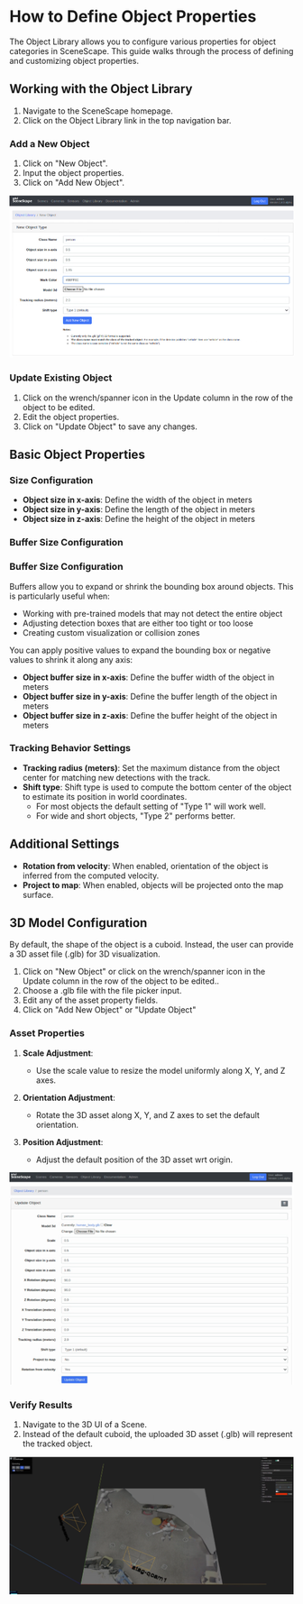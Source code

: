 # How to Define Object Properties

The Object Library allows you to configure various properties for object categories in SceneScape. This guide walks through the process of defining and customizing object properties.

## Working with the Object Library

1. Navigate to the SceneScape homepage.
2. Click on the Object Library link in the top navigation bar.

### Add a New Object

1. Click on "New Object".
2. Input the object properties.
3. Click on "Add New Object".

![Create New Object](images/new-object.png)

### Update Existing Object

1. Click on the wrench/spanner icon in the Update column in the row of the object to be edited.
2. Edit the object properties.
3. Click on "Update Object" to save any changes.

## Basic Object Properties

### Size Configuration

- **Object size in x-axis**: Define the width of the object in meters
- **Object size in y-axis**: Define the length of the object in meters
- **Object size in z-axis**: Define the height of the object in meters

### Buffer Size Configuration

### Buffer Size Configuration

Buffers allow you to expand or shrink the bounding box around objects. This is particularly useful when:

- Working with pre-trained models that may not detect the entire object
- Adjusting detection boxes that are either too tight or too loose
- Creating custom visualization or collision zones

You can apply positive values to expand the bounding box or negative values to shrink it along any axis:

- **Object buffer size in x-axis**: Define the buffer width of the object in meters
- **Object buffer size in y-axis**: Define the buffer length of the object in meters
- **Object buffer size in z-axis**: Define the buffer height of the object in meters

### Tracking Behavior Settings

- **Tracking radius (meters)**: Set the maximum distance from the object center for matching new detections with the track.
- **Shift type**: Shift type is used to compute the bottom center of the object to estimate its position in world coordinates.
  - For most objects the default setting of "Type 1" will work well.
  - For wide and short objects, "Type 2" performs better.

## Additional Settings

- **Rotation from velocity**: When enabled, orientation of the object is inferred from the computed velocity.
- **Project to map**: When enabled, objects will be projected onto the map surface.

## 3D Model Configuration

By default, the shape of the object is a cuboid. Instead, the user can provide a 3D asset file (.glb) for 3D visualization.

1. Click on "New Object" or click on the wrench/spanner icon in the Update column in the row of the object to be edited..
2. Choose a .glb file with the file picker input.
3. Edit any of the asset property fields.
4. Click on "Add New Object" or "Update Object"

### Asset Properties

1. **Scale Adjustment**:
   - Use the scale value to resize the model uniformly along X, Y, and Z axes.

2. **Orientation Adjustment**:
   - Rotate the 3D asset along X, Y, and Z axes to set the default orientation.

3. **Position Adjustment**:
   - Adjust the default position of the 3D asset wrt origin.

![Add GLB as Object Asset](images/object-glb.png)

### Verify Results

1. Navigate to the 3D UI of a Scene.
2. Instead of the default cuboid, the uploaded 3D asset (.glb) will represent the tracked object.

![Visualize 3D Asset in 3D UI](images/glb-asset-3d-ui.png)
